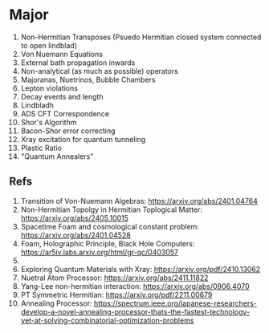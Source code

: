 # Major
1. Non-Hermitian Transposes (Psuedo Hermitian closed system connected to open lindblad)
2. Von Nuemann Equations
3. External bath propagation inwards
4. Non-analytical (as much as possible) operators
5. Majoranas, Nuetrinos, Bubble Chambers
6. Lepton violations
7. Decay events and length
8. Lindbladh
9. ADS CFT Correspondence
10. Shor's Algorithm
11. Bacon-Shor error correcting
12. Xray excitation for quantum tunneling
13. Plastic Ratio
14. "Quantum Annealers"

## Refs
1. Transition of Von-Nuemann Algebras: https://arxiv.org/abs/2401.04764
2. Non-Hermitian Topolgy in Hermitian Toplogical Matter: https://arxiv.org/abs/2405.10015
3. Spacetime Foam and cosmological constant problem: https://arxiv.org/abs/2401.04528
4. Foam, Holographic Principle, Black Hole Computers: https://ar5iv.labs.arxiv.org/html/gr-qc/0403057
5. 
6. Exploring Quantum Materials with Xray: https://arxiv.org/pdf/2410.13062
7. Nuetral Atom Processor: https://arxiv.org/abs/2411.11822
8. Yang-Lee non-hermitian interaction: https://arxiv.org/abs/0906.4070
9. PT Symmetric Hermitian: https://arxiv.org/pdf/2211.00679
10. Annealing Processor: https://spectrum.ieee.org/japanese-researchers-develop-a-novel-annealing-processor-thats-the-fastest-technology-yet-at-solving-combinatorial-optimization-problems



